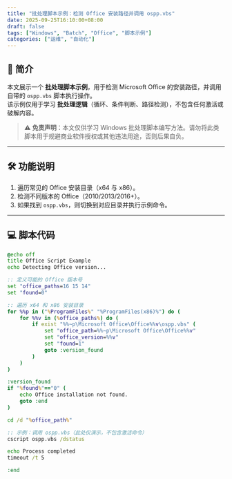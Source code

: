 ```yaml
---
title: "批处理脚本示例：检测 Office 安装路径并调用 ospp.vbs"
date: 2025-09-25T16:10:00+08:00
draft: false
tags: ["Windows", "Batch", "Office", "脚本示例"]
categories: ["运维", "自动化"]
---
```


## 📌 简介
本文展示一个 **批处理脚本示例**，用于检测 Microsoft Office 的安装路径，并调用自带的 `ospp.vbs` 脚本执行操作。  
该示例仅用于学习 **批处理逻辑**（循环、条件判断、路径检测），不包含任何激活或破解内容。  

> ⚠️ **免责声明**：本文仅供学习 Windows 批处理脚本编写方法。请勿将此类脚本用于规避商业软件授权或其他违法用途，否则后果自负。

---

## 🛠 功能说明
1. 遍历常见的 Office 安装目录（x64 与 x86）。  
2. 检测不同版本的 Office（2010/2013/2016+）。  
3. 如果找到 `ospp.vbs`，则切换到对应目录并执行示例命令。  

---

## 💻 脚本代码

```bat
@echo off
title Office Script Example
echo Detecting Office version...

:: 定义可能的 Office 版本号
set "office_paths=16 15 14"
set "found=0"

:: 遍历 x64 和 x86 安装目录
for %%p in ("%ProgramFiles%" "%ProgramFiles(x86)%") do (
    for %%v in (%office_paths%) do (
        if exist "%%~p\Microsoft Office\Office%%v\ospp.vbs" (
            set "office_path=%%~p\Microsoft Office\Office%%v"
            set "office_version=%%v"
            set "found=1"
            goto :version_found
        )
    )
)

:version_found
if "%found%"=="0" (
    echo Office installation not found.
    goto :end
)

cd /d "%office_path%"

:: 示例：调用 ospp.vbs（此处仅演示，不包含激活命令）
cscript ospp.vbs /dstatus

echo Process completed
timeout /t 5

:end
